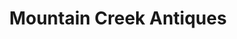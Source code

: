 ---
title: "Mountain Creek Antiques"
url: /young-harris/mountain-creek-antiques/
shop: Antiquitäten
---